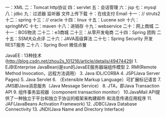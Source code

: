 一：XML
二：Tomcat http协议
四：servlet
五：会话管理
六：jsp
七：mysql
八：jdbc
九：过滤器 监听器 文件上传下载
十：在线支付 Email
十一：// struts2
十二：spring
十三：// oracle
十四：linux
十五：Lucene solr
十六：springMVC
十七：maven
十八：进销存
十九：webservice
二十：网上商城
二十一：BOS物流
二十二：e3商城
二十三：从零开发电商
二十四：Spring 团购
二十五：SSM大众点评
二十六：JAVA高级算法
二十七：Spring Security 开发REST服务
二十八：Spring Boot 微信点餐

JavaEE : 13种技术
    (http://blog.csdn.net/zhou2s_101216/article/details/49474429)
    1. EJB(Enterprise JavaBean)是sun的JavaEE服务器端组件模型
    2. RMI(Remote Method Invocation，远程方法调用）
    3. Java IDL/CORBA
    4. JSP(Java Server Pages) 
    5. Java Servlet
    6. （Extensible Markup Language）可扩展标记语言
    7. JMS即Java消息服务（Java Message Service）
    8. JTA，即Java Transaction API
    9. 组件事务监视器（component transaction monitor）
    10.JavaMail API提供了一种独立于平台和独立于协议的框架来构建邮件
        和消息传递应用程序
    11. JAF(JavaBeans Activation Framework)
    12. JDBC(Java Database Connectivity
    13. JNDI(Java Name and Directory Interface) 

